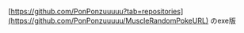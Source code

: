[https://github.com/PonPonzuuuuu?tab=repositories](https://github.com/PonPonzuuuuu/MuscleRandomPokeURL)
のexe版
